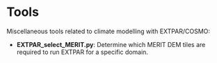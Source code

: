 # Tools
Miscellaneous tools related to climate modelling with EXTPAR/COSMO:
- **EXTPAR_select_MERIT.py**: Determine which MERIT DEM tiles are required to run EXTPAR for a specific domain.
